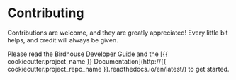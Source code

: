 # Contributing

Contributions are welcome, and they are greatly appreciated! Every little bit helps, and credit will always be given.

Please read the Birdhouse [Developer Guide](https://birdhouse.readthedocs.io/en/latest/dev_guide.html)
and the [{{ cookiecutter.project_name }} Documentation](http://{{ cookiecutter.project_repo_name }}.readthedocs.io/en/latest/) to get started.

